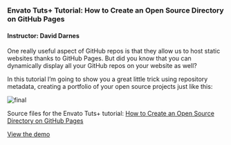 ### Envato Tuts+ Tutorial: How to Create an Open Source Directory on GitHub Pages
#### Instructor: David Darnes

One really useful aspect of GitHub repos is that they allow us to host static websites thanks to GitHub Pages. But did you know that you can dynamically display all your GitHub repos on your website as well?

In this tutorial I’m going to show you a great little trick using repository metadata, creating a portfolio of your open source projects just like this:

![final](https://raw.githubusercontent.com/tutsplus/repo-listing-demo/gh-pages/final-demo.png)

Source files for the Envato Tuts+ tutorial: [How to Create an Open Source Directory on GitHub Pages](http://webdesign.tutsplus.com/tutorials/how-to-create-an-open-source-directory-on-github-pages--cms-26225)

[View the demo](http://tutsplus.github.io/repo-listing-demo)
